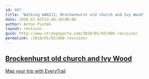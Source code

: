 ```yaml
---
id: 607
title: 'Walking &#8211; Brockenhurst old church and Ivy Wood'
date: 2010-01-03T12:44:38+00:00
author: Anton Piatek
layout: revision
guid: http://www.strangeparty.com/2010/01/03/606-revision/
permalink: /2010/01/03/606-revision/
---
```

## [Brockenhurst old church and Ivy Wood](http://www.everytrail.com/view_trip.php?trip_id=453763)

  
[Map your trip with EveryTrail](http://www.everytrail.com)